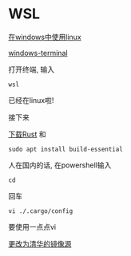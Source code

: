 # WSL

[在windows中使用linux](https://docs.microsoft.com/en-us/windows/wsl/install)

[windows-terminal](https://apps.microsoft.com/store/detail/windows-terminal/9N0DX20HK701?hl=zh-sg&gl=SG)

打开终端, 输入

`wsl`

已经在linux啦!

接下来

[下载Rust](https://doc.rust-lang.org/book/ch01-01-installation.html#installing-rustup-on-linux-or-macos) 和

`sudo apt install build-essential`

人在国内的话, 在powershell输入

`cd` 

回车

`vi ./.cargo/config`

要使用一点点vi

[更改为清华的镜像源](https://mirrors.tuna.tsinghua.edu.cn/help/crates.io-index.git/)

